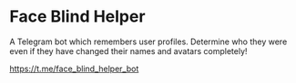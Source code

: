 # Face Blind Helper

A Telegram bot which remembers user profiles. Determine who they were even if they have changed their names and avatars completely!

<https://t.me/face_blind_helper_bot>
